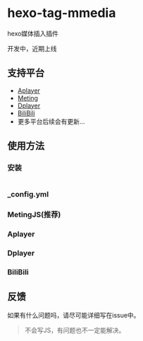 # hexo-tag-mmedia

hexo媒体插入插件

开发中，近期上线

## 支持平台

- [Aplayer](https://github.com/DIYgod/APlayer)
- [Meting](https://github.com/metowolf/MetingJS)
- [Dplayer](https://github.com/DIYgod/DPlayer)
- [BiliBili](https://www.bilibili.com/)
- 更多平台后续会有更新...

## 使用方法

### 安装

```

```

### _config.yml


### MetingJS(推荐)


### Aplayer

### Dplayer

### BiliBili

## 反馈

如果有什么问题吗，请尽可能详细写在issue中。

> 不会写JS，有问题也不一定能解决。
